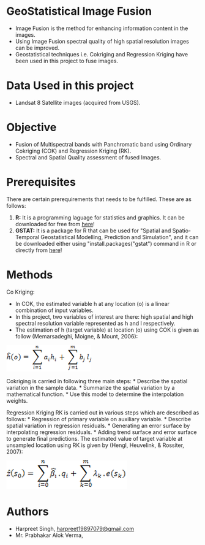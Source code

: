 # GeoStatistical Image Fusion
* Image Fusion is the method for enhancing information content in the images.
* Using Image Fusion spectral quality of high spatial resolution images can be improved.
* Geostatistical techniques i.e. Cokriging and Regression Kriging have been used in this project to fuse images.

# Data Used in this project
* Landsat 8 Satellite images (acquired from USGS).

# Objective
* Fusion of Multispectral bands with Panchromatic band using Ordinary  Cokriging (COK) and Regression Kriging (RK).
* Spectral and Spatial Quality assessment of fused Images.

# Prerequisites
There are certain prerequirements that needs to be fulfilled. These are as follows: 
1. **R:** It is a programming laguage for statistics and graphics. It can be downloaded for free from [here](https://cran.r-project.org/)!
2. **GSTAT:** It is a package for R that can be used for "Spatial and Spatio-Temporal Geostatistical Modelling, Prediction and Simulation", and it can be downloaded either using "install.packages("gstat") command in R or directly from [here](https://cran.r-project.org/web/packages/gstat/index.html)!

# Methods 
 Co Kriging: 
 * In COK, the estimated variable h at any location (o) is a linear combination of input variables. 
 * In this project, two variables of interest are there: high spatial and high spectral resolution variable represented as h and l    respectively. 
 * The estimation of h (target variable) at location (o) using COK is given as follow (Memarsadeghi, Moigne, & Mount, 2006):
 
 ![](https://github.com/82siha1mpg/GeoStatisticalImageFusion/blob/master/Images/COK.png)
 
 Cokriging is carried in following three main steps:
    * Describe the spatial variation in the sample data.
    * Summarize the spatial variation by a mathematical function.
    * Use this model to determine the interpolation weights.

  Regression Kriging
  RK is carried out in various steps which are described as follows:
    * Regression of primary variable on auxiliary variable.
    * Describe spatial variation in regression residuals.
    * Generating an error surface by interpolating regression residuals.
    * Adding trend surface and error surface to generate  final predictions.
  The estimated value of target variable at unsampled location using RK is given by (Hengl, Heuvelink, & Rossiter, 2007):
 
   ![](https://github.com/82siha1mpg/GeoStatisticalImageFusion/blob/master/Images/RK.png)

# Authors
* Harpreet Singh, harpreet19897079@gmail.com 
* Mr. Prabhakar Alok Verma, 

